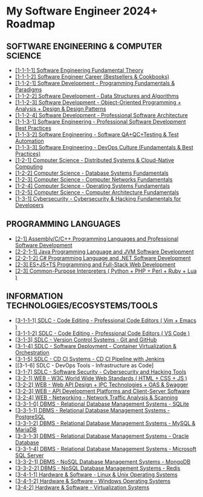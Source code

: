 # My Software Engineer 2024+ Roadmap

## SOFTWARE ENGINEERING & COMPUTER SCIENCE

* [[1-1-1-1] Software Engineering Fundamental Theory](Map_[1-1-1-1]_[%20Software%20Engineering%20Fundamental%20Theory%20].md)
* [[1-1-1-2] Software Engineer Career (Bestsellers & Cookbooks)](Map_[1-1-1-2]_[%20Software%20Engineer%20Career%20(Bestsellers%20&%20Cookbooks)%20].md)
* [[1-1-2-1] Software Development - Programming Fundamentals & Paradigms](Map_[1-1-2-1]_[%20Software%20Development%20-%20Programming%20Fundamentals%20&%20Paradigms%20].md)
* [[1-1-2-2] Software Development - Data Structures and Algorithms](Map_[1-1-2-2]_[%20Software%20Development%20-%20Data%20Structures%20and%20Algorithms%20].md)
* [[1-1-2-3] Software Development - Object-Oriented Programming + Analysis + Design & Design Patterns](Map_[1-1-2-3]_[%20Software%20Development%20-%20Object-Oriented%20Programming%20+%20Analysis%20+%20Design%20&%20Design%20Patterns%20].md)
* [[1-1-2-4] Software Development - Professional Software Architecture](Map_[1-1-2-4]_[%20Software%20Development%20-%20Professional%20Software%20Architecture%20].md)
* [[1-1-3-1] Software Engineering - Professional Software Development Best Practices](Map_[1-1-3-1]_[%20Software%20Engineering%20-%20Professional%20Software%20Development%20Best%20Practices%20].md)
* [[1-1-3-2] Software Engineering - Software QA+QC+Testing & Test Automation](Map_[1-1-3-2]_[%20Software%20Engineering%20-%20Software%20QA+QC+Testing%20&%20Test%20Automation%20].md)
* [[1-1-3-3] Software Engineering - DevOps Culture (Fundamentals & Best Practices)](Map_[1-1-3-3]_[%20Software%20Engineering%20-%20DevOps%20Culture%20(Fundamentals%20&%20Best%20Practices)%20].md)
* [[1-2-1] Computer Science - Distributed Systems & Cloud-Native Computing](Map_[1-2-1]_[%20Computer%20Science%20-%20Distributed%20Systems%20&%20Cloud-Native%20Computing%20].md)
* [[1-2-2] Computer Science - Database Systems Fundamentals](Map_[1-2-2]_[%20Computer%20Science%20-%20Database%20Systems%20Fundamentals%20].md)
* [[1-2-3] Computer Science - Computer Networks Fundamentals](Map_[1-2-3]_[%20Computer%20Science%20-%20Computer%20Networks%20Fundamentals%20].md)
* [[1-2-4] Computer Science - Operating Systems Fundamentals](Map_[1-2-4]_[%20Computer%20Science%20-%20Operating%20Systems%20Fundamentals%20].md)
* [[1-2-5] Computer Science - Computer Architecture Fundamentals](Map_[1-2-5]_[%20Computer%20Science%20-%20Computer%20Architecture%20Fundamentals%20].md)
* [[1-3-1] Cybersecurity - Cybersecurity & Hacking Fundamentals for Developers](Map_[1-3-1]_[%20Cybersecurity%20-%20Cybersecurity%20&%20Hacking%20Fundamentals%20for%20Developers%20].md)

## PROGRAMMING LANGUAGES

* [[2-1] Assembly/C/C++ Programming Languages and Professional Software Development](Map_[2-1]_[%20ASM_C%20_CPP%20Programming%20Languages%20and%20Professional%20Software%20Development%20].md)
* [[2-2-1-1] Java Programming Language and JVM Software Development](Map_[2-2-1-1]_[%20Java%20Programming%20Language%20and%20JVM%20Software%20Development%20].md)
* [[2-2-1-2] C# Programming Language and .NET Software Development](Map_[2-2-1-2]_[%20CSharp%20Programming%20Language%20and%20dotNET%20Software%20Development%20].md)
* [[2-3] ES+JS+TS Programming and Full-Stack Web Development](Map_[2-3]_[%20ES+JS+TS%20Programming%20and%20Full-Stack%20Web%20Development%20].md)
* [[2-3] Common-Purpose Interpreters ( Python + PHP + Perl + Ruby + Lua )](Map_[2-3]_[%20Common-Purpose%20Interpreters%20(%20Python%20+%20PHP%20+%20Perl%20+%20Ruby%20+%20Lua%20)%20].md)

## INFORMATION TECHNOLOGIES/ECOSYSTEMS/TOOLS

* [[3-1-1-1] SDLC - Code Editing - Professional Code Editors ( Vim + Emacs )](Map_[3-1-1-1]_[%20SDLC%20-%20Code%20Editing%20-%20Professional%20Code%20Editors%20(%20Vim%20+%20Emacs%20)%20].md)
* [[3-1-1-2] SDLC - Code Editing - Professional Code Editors ( VS Code )](Map_[3-1-1-2]_[%20SDLC%20-%20Code%20Editing%20-%20Professional%20Code%20Editors%20(%20VS%20Code%20)%20].md)
* [[3-1-3] SDLC - Version Control Systems - Git and GitHub](Map_[3-1-3]_[%20SDLC%20-%20Version%20Control%20Systems%20-%20Git%20and%20GitHub%20].md)
* [[3-1-4] SDLC - Software Deployment - Container Virtualization & Orchestration](Map_[3-1-4]_[%20SDLC%20-%20Software%20Deployment%20-%20Container%20Virtualization%20&%20Orchestration%20].md)
* [[3-1-5] SDLC - CD CI Systems - CD CI Pipeline with Jenkins](Map_[3-1-5]_[%20SDLC%20-%20CD%20CI%20Systems%20-%20CD%20CI%20Pipeline%20with%20Jenkins%20].md)
* [[3-1-6] SDLC - DevOps Tools - Infrastructure as Code]
* [[3-1-7] SDLC - Software Security - Cybersecurity and Hacking Tools](./Map_[3-1-7]_[%20SDLC%20-%20Software%20Security%20-%20Cybersecurity%20and%20Hacking%20Tools%20].md)
* [[3-2-1] WEB - W3C World Wide Web Standards ( HTML + CSS + JS )](Map_[3-2-1]_[%20WEB%20-%20W3C%20World%20Wide%20Web%20Standards%20(%20HTML%20+%20CSS%20+%20JS%20)%20].md)
* [[3-2-2] WEB - Web API Design + IPC Technologies + OAS & Swagger](Map_[3-2-2]_[%20WEB%20-%20Web%20API%20Design%20+%20IPC%20Technologies%20+%20OAS%20&%20Swagger%20].md)
* [[3-2-3] WEB - API Development Platforms and Client-Server Software](Map_[3-2-3]_[%20WEB%20-%20API%20Development%20Platforms%20and%20Client-Server%20Software%20].md)
* [[3-2-4] WEB - Networking - Network Traffic Analysis & Scanning](Map_[3-2-4]_[%20WEB%20-%20Networking%20-%20Network%20Traffic%20Analysis%20&%20Scanning%20].md)
* [[3-3-1-0] DBMS - Relational Database Management Systems - SQLite](Map_[3-3-1-0]_[%20DBMS%20-%20Relational%20Database%20Management%20Systems%20-%20SQLite%20].md)
* [[3-3-1-1] DBMS - Relational Database Management Systems - PostgreSQL](Map_[3-3-1-1]_[%20DBMS%20-%20Relational%20Database%20Management%20Systems%20-%20PostgreSQL%20].md)
* [[3-3-1-2] DBMS - Relational Database Management Systems - MySQL & MariaDB](Map_[3-3-1-2]_[%20DBMS%20-%20Relational%20Database%20Management%20Systems%20-%20MySQL%20&%20MariaDB%20].md)
* [[3-3-1-3] DBMS - Relational Database Management Systems - Oracle Database](Map_[3-3-1-3]_[%20DBMS%20-%20Relational%20Database%20Management%20Systems%20-%20Oracle%20Database%20].md)
* [[3-3-1-4] DBMS - Relational Database Management Systems - Microsoft SQL Server](Map_[3-3-1-4]_[%20DBMS%20-%20Relational%20Database%20Management%20Systems%20-%20Microsoft%20SQL%20Server%20].md)
* [[3-3-2-1] DBMS - NoSQL Database Management Systems - MongoDB](Map_[3-3-2-1]_[%20DBMS%20-%20NoSQL%20Database%20Management%20Systems%20-%20MongoDB%20].md)
* [[3-3-2-2] DBMS - NoSQL Database Management Systems - Redis](Map_[3-3-2-2]_[%20DBMS%20-%20NoSQL%20Database%20Management%20Systems%20-%20Redis%20].md)
* [[3-4-1-1] Hardware & Software - Linux & Unix Operating Systems](Map_[3-4-1-1]%20Hardware%20&%20Software%20-%20Linux%20&%20Unix%20Operating%20Systems%20].md)
* [[3-4-1-2] Hardware & Software - Windows Operating Systems](Map_[3-4-1-2]_[%20Hardware%20&%20Software%20-%20Windows%20Operating%20Systems%20].md)
* [[3-4-2] Hardware & Software - Virtualization Systems](Map_[3-4-2]_[%20Hardware%20&%20Software%20-%20Virtualization%20Systems%20].md)
